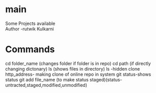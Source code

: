 # main
Some Projects available
<br>
Author -rutwik Kulkarni

# Commands 
cd folder_name  (changes folder if folder is in repo)
cd path  (if directly changing dictonary)
ls (shows files in directory)
ls -hidden
clone http_address- making clone of online repo in system
git status-shows status
git add file_name (to make status staged)(status-untracted,staged,modified,unmodified)



